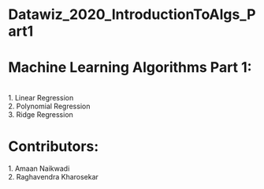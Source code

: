# Datawiz_2020_IntroductionToAlgs_Part1<BR>
  
 <h1>Machine Learning Algorithms Part 1:</h1><BR>
 1. Linear Regression<BR>
 2. Polynomial Regression<BR>
 3. Ridge Regression<BR>
  
 <h1>Contributors:</h1>
1. Amaan Naikwadi<BR>
2. Raghavendra Kharosekar<BR>


